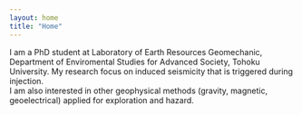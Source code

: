 ```yaml
---
layout: home
title: "Home"
---
```


I am a PhD student at Laboratory of Earth Resources Geomechanic, Department of Enviromental Studies for Advanced Society, Tohoku University. My research focus on induced seismicity that is triggered during injection.<br>
I am also interested in other geophysical methods (gravity, magnetic, geoelectrical) applied for exploration and hazard.
